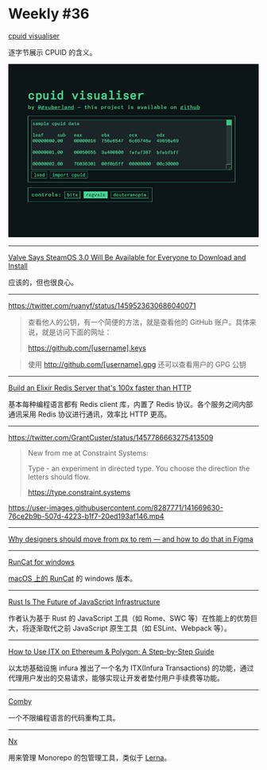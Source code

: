 # Weekly #36

[cpuid visualiser](https://cpuid.apps.poly.nomial.co.uk/)

逐字节展示 CPUID 的含义。

![screenshot](https://github.com/gsuberland/web-cpuid/blob/main/screenshot.gif)

---

[Valve Says SteamOS 3.0 Will Be Available for Everyone to Download and Install
](https://9to5linux.com/valve-says-steamos-3-0-will-be-available-for-everyone-to-download-and-install)

应该的，但也很良心。

---

https://twitter.com/ruanyf/status/1459523630686040071

> 查看他人的公钥，有一个简便的方法，就是查看他的 GitHub 账户。具体来说，就是访问下面的网址：
>
> https://github.com/[username].keys

> 使用 http://github.com/[username].gpg 还可以查看用户的 GPG 公钥

---

[Build an Elixir Redis Server that's 100x faster than HTTP](https://docs.statetrace.com/blog/redis-server/)

基本每种编程语言都有 Redis client 库，内置了 Redis 协议。各个服务之间内部通讯采用 Redis 协议进行通讯，效率比 HTTP 更高。

---

https://twitter.com/GrantCuster/status/1457786663275413509

> New from me at Constraint Systems:
>
> Type - an experiment in directed type. You choose the direction the letters should flow.
>
> https://type.constraint.systems

https://user-images.githubusercontent.com/8287771/141669630-76ce2b9b-507d-4223-b1f7-20ed193af146.mp4

---

[Why designers should move from px to rem — and how to do that in Figma](https://uxdesign.cc/why-designers-should-move-from-px-to-rem-and-how-to-do-that-in-figma-c0ea23e07a15)

---

[RunCat for windows](https://github.com/Kyome22/RunCat_for_windows)

[macOS 上的 RunCat](https://kyome.io/runcat/index.html) 的 windows 版本。

---

[Rust Is The Future of JavaScript Infrastructure](https://leerob.io/blog/rust)

作者认为基于 Rust 的 JavaScript 工具（如 Rome、SWC 等）在性能上的优势巨大，将逐渐取代之前 JavaScript 原生工具（如 ESLint、Webpack 等）。

---

[How to Use ITX on Ethereum & Polygon: A Step-by-Step Guide](https://blog.infura.io/how-to-use-itx-step-by-step-guide/)

以太坊基础设施 infura 推出了一个名为 ITX(Infura Transactions) 的功能，通过代理用户发出的交易请求，能够实现让开发者垫付用户手续费等功能。

---

[Comby](https://comby.dev/)

一个不限编程语言的代码重构工具。

---

[Nx](https://github.com/nrwl/nx)

用来管理 Monorepo 的包管理工具，类似于 [Lerna](https://github.com/lerna/lerna)。
